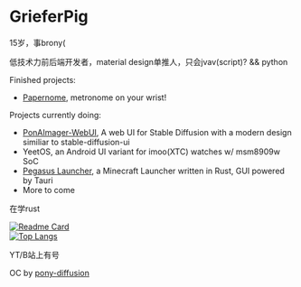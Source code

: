 # GrieferPig

15岁，事brony(

低技术力前后端开发者，material design单推人，只会jvav(script)? && python

Finished projects:
- [Papernome](https://github.com/GrieferPig/Papernome), metronome on your wrist!

Projects currently doing: 
- [PonAImager-WebUI](https://github.com/GrieferPig/PonAImager-WebUI), A web UI for Stable Diffusion with a modern design similiar to stable-diffusion-ui
- YeetOS, an Android UI variant for imoo(XTC) watches w/ msm8909w SoC
- [Pegasus Launcher](https://github.com/GrieferPig/Pegasus), a Minecraft Launcher written in Rust, GUI powered by Tauri
- More to come

在学rust

[![Readme Card](https://github-readme-stats-one-bice.vercel.app/api?username=GrieferPig&bg_color=30,e96443,904e95&title_color=fff&text_color=fff&show_icons=true&include_all_commits=true&count_private=true&role=OWNER,ORGANIZATION_MEMBER,COLLABORATOR)](https://github.com/anuraghazra/github-readme-stats)  
[![Top Langs](https://github-readme-stats-one-bice.vercel.app/api/top-langs/?username=GrieferPig&layout=compact&role=OWNER,ORGANIZATION_MEMBER,COLLABORATOR)](https://github.com/anuraghazra/github-readme-stats)

YT/B站上有号

OC by [pony-diffusion](https://huggingface.co/AstraliteHeart/pony-diffusion)
